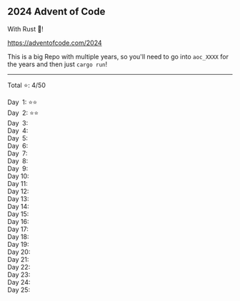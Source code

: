 
## 2024 Advent of Code

With Rust 🦀!

https://adventofcode.com/2024

This is a big Repo with multiple years, so you'll need to go into `aoc_XXXX` for the years and then just `cargo run`!

****

Total ⭐: 4/50

Day &emsp14;1: ⭐⭐  
Day &emsp14;2: ⭐⭐  
Day &emsp14;3:  
Day &emsp14;4:  
Day &emsp14;5:  
Day &emsp14;6:  
Day &emsp14;7:  
Day &emsp14;8:  
Day &emsp14;9:  
Day 10:  
Day 11:  
Day 12:  
Day 13:  
Day 14:  
Day 15:  
Day 16:  
Day 17:  
Day 18:  
Day 19:  
Day 20:  
Day 21:  
Day 22:  
Day 23:  
Day 24:  
Day 25:  
